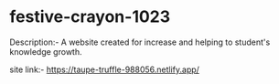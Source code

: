 # festive-crayon-1023

Description:- A website created for increase and helping to student's knowledge growth.

site link:- https://taupe-truffle-988056.netlify.app/
